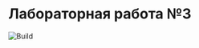 # Лабораторная работа №3

![Build](https://github.com/<Cuyeshi>/<RPBDIS_LibraryDB_lab3>/actions/workflows/build.yml/badge.svg)
